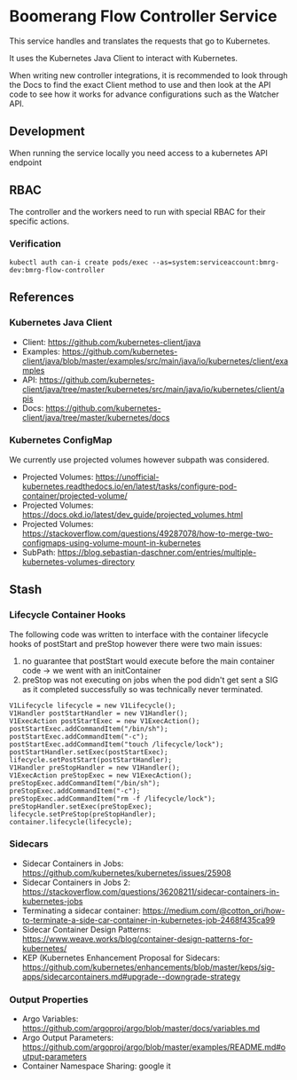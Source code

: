 # Boomerang Flow Controller Service

This service handles and translates the requests that go to Kubernetes.

It uses the Kubernetes Java Client to interact with Kubernetes.

When writing new controller integrations, it is recommended to look through the Docs to find the exact Client method to use and then look at the API code to see how it works for advance configurations such as the Watcher API.

## Development

When running the service locally you need access to a kubernetes API endpoint

## RBAC

The controller and the workers need to run with special RBAC for their specific actions.

### Verification

`kubectl auth can-i create pods/exec --as=system:serviceaccount:bmrg-dev:bmrg-flow-controller`

## References

### Kubernetes Java Client

- Client: https://github.com/kubernetes-client/java
- Examples: https://github.com/kubernetes-client/java/blob/master/examples/src/main/java/io/kubernetes/client/examples
- API: https://github.com/kubernetes-client/java/tree/master/kubernetes/src/main/java/io/kubernetes/client/apis
- Docs: https://github.com/kubernetes-client/java/tree/master/kubernetes/docs

### Kubernetes ConfigMap

We currently use projected volumes however subpath was considered.

- Projected Volumes: https://unofficial-kubernetes.readthedocs.io/en/latest/tasks/configure-pod-container/projected-volume/
- Projected Volumes: https://docs.okd.io/latest/dev_guide/projected_volumes.html
- Projected Volumes: https://stackoverflow.com/questions/49287078/how-to-merge-two-configmaps-using-volume-mount-in-kubernetes
- SubPath: https://blog.sebastian-daschner.com/entries/multiple-kubernetes-volumes-directory

## Stash

### Lifecycle Container Hooks

The following code was written to interface with the container lifecycle hooks of postStart and preStop however there were two main issues:
1. no guarantee that postStart would execute before the main container code -> we went with an initContainer
2. preStop was not executing on jobs when the pod didn't get sent a SIG as it completed successfully so was technically never terminated.

```
V1Lifecycle lifecycle = new V1Lifecycle();
V1Handler postStartHandler = new V1Handler();
V1ExecAction postStartExec = new V1ExecAction();
postStartExec.addCommandItem("/bin/sh");
postStartExec.addCommandItem("-c");
postStartExec.addCommandItem("touch /lifecycle/lock");
postStartHandler.setExec(postStartExec);
lifecycle.setPostStart(postStartHandler);
V1Handler preStopHandler = new V1Handler();
V1ExecAction preStopExec = new V1ExecAction();
preStopExec.addCommandItem("/bin/sh");
preStopExec.addCommandItem("-c");
preStopExec.addCommandItem("rm -f /lifecycle/lock");
preStopHandler.setExec(preStopExec);
lifecycle.setPreStop(preStopHandler);
container.lifecycle(lifecycle);
```

### Sidecars

- Sidecar Containers in Jobs: https://github.com/kubernetes/kubernetes/issues/25908
- Sidecar Containers in Jobs 2: https://stackoverflow.com/questions/36208211/sidecar-containers-in-kubernetes-jobs
- Terminating a sidecar container: https://medium.com/@cotton_ori/how-to-terminate-a-side-car-container-in-kubernetes-job-2468f435ca99
- Sidecar Container Design Patterns: https://www.weave.works/blog/container-design-patterns-for-kubernetes/
- KEP (Kubernetes Enhancement Proposal for Sidecars: https://github.com/kubernetes/enhancements/blob/master/keps/sig-apps/sidecarcontainers.md#upgrade--downgrade-strategy

### Output Properties
- Argo Variables: https://github.com/argoproj/argo/blob/master/docs/variables.md
- Argo Output Parameters: https://github.com/argoproj/argo/blob/master/examples/README.md#output-parameters
- Container Namespace Sharing: google it
